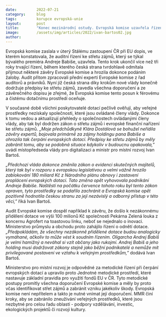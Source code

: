 ```yaml
---
date:         2022-07-21
category:     blog
tags:         korupce evropská-unie
layout:       post
title:        "Konec mezinárodní ostudy. Evropská komise uzavřela řízení o střetu zájmů s ČR"
image:        /assets/img/articles/2022/ivan-bartos02.jpg
author:       
---
```




Evropská komise zaslala v úterý Stálému zastoupení ČR při EU dopis, ve kterém konstatovala, že auditní řízení ke střetu zájmů, který se týkal bývalého premiéra Andreje Babiše, uzavřela. Tento krok ukončil více než tři roky trvající řízení, během kterého česká strana tvrdohlavě odmítala přijmout některé závěry Evropské komise a hrozila dokonce podáním žaloby. Audit přitom zpracovali přední experti Evropské komise z řad auditorů a právníků. Nyní již česká strana díky krokům nové vlády konečně dodržuje předpisy ke střetu zájmů, zavedla všechna doporučení a ze závěrečného dopisu je zřejmé, že Evropská komise tento posun k férovému a čistému dotačnímu prostředí oceňuje.

V současné době všichni poskytovatelé dotací pečlivě ověřují, aby veřejné prostředky nezískaly společnosti, které jsou ovládané členy vlády. Dokonce k tomu vedou a aktualizují přehledy o společnostech ovládanými členy vlády, aby tak byl dodržen zákon o střetu zájmů i evropské finanční nařízení ke střetu zájmů. *„Moje předchůdkyně Klára Dostálová se bohužel neřídila závěry expertů, bojovala primárně za zájmy holdingu pana Babiše a ohrozila tak čerpání evropských dotací. Předpisy ke střetu zájmů by měly zabránit tomu, aby se podobná situace kdykoliv v budoucnu opakovala,”* uvádí místopředseda vlády pro digitalizaci a ministr pro místní rozvoj Ivan Bartoš.
 
*„Předchozí vláda dokonce změnila zákon o evidenci skutečných majitelů, který tak byl v rozporu s evropskou legislativou a velmi vážně hrozilo zablokování 180 miliard Kč z Národního plánu obnovy i zastavení proplácení evropských dotací. Tato změna opět vyhovovala podnikání Andreje Babiše. Naštěstí na počátku července tohoto roku byl tento zákon opraven, tyto prostředky se podařilo zachránit a Evropská komise opět pozitivně hodnotila českou stranu za její nezávislý a odborný přístup v této věci,”* říká Ivan Bartoš.
 
Audit Evropské komise dospěl například k závěru, že došlo k nezákonnému přidělení dotace ve výši 100 milionů Kč společnosti Pekárna Zelená louka z koncernu Agrofert na toastovou linku, neboť se nejednalo o inovaci. Ministerstvo průmyslu a obchodu proto zahájilo řízení o odnětí dotace. *„Předpokládám, že všechny nezákonně přidělené dotace budou analogicky vymáhané, ačkoliv to může vést k soudním řízením. Oligarcha Andrej Babiš je velmi hamižný a neváhal si vzít občany jako rukojmí. Andrej Babiš a jeho holding musí dodržovat zákony stejně jako běžní podnikatelé a nemůže mít privilegované postavení ve vztahu k veřejným prostředkům,”* dodává Ivan Bartoš.
 
Ministerstvo pro místní rozvoj je odpovědné za metodické řízení při čerpání evropských dotací a upravilo proto Jednotné metodické prostředí, které nastavuje základní pravidla pro využití fondů EU v ČR. Tyto metodické postupy promítly všechna doporučení Evropské komise a měly by proto včas identifikovat střet zájmů a zabránit vzniku jakékoliv škody. Evropská komise není nepřítelem a takto je nutné vnímat její doporučení. MMR činí kroky, aby se zabránilo zneužívání veřejných prostředků, které jsou nezbytné pro celou řadu oblastí - podpory vzdělávání, investic, ekologických projektů či rozvoji kultury.
